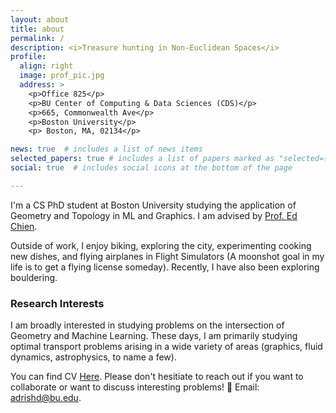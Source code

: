 ```yaml
---
layout: about
title: about
permalink: /
description: <i>Treasure hunting in Non-Euclidean Spaces</i>
profile:
  align: right
  image: prof_pic.jpg
  address: >
    <p>Office 825</p>
    <p>BU Center of Computing & Data Sciences (CDS)</p>
    <p>665, Commonwealth Ave</p>
    <p>Boston University</p>
    <p> Boston, MA, 02134</p>

news: true  # includes a list of news items
selected_papers: true # includes a list of papers marked as "selected={true}"
social: true  # includes social icons at the bottom of the page

---
```


I'm a CS PhD student at Boston University studying the application of Geometry and Topology in ML and Graphics. I am advised by [Prof. Ed Chien](https://cs-people.bu.edu/edchien).

Outside of work, I enjoy biking, exploring the city, experimenting cooking new dishes, and flying airplanes in Flight Simulators (A moonshot goal in my life is to get a flying license someday). Recently, I have also been exploring bouldering.



### Research Interests
I am broadly interested in studying problems on the intersection of Geometry and Machine Learning.  These days, I am primarily studying optimal transport problems arising  in a wide variety of areas (graphics, fluid dynamics, astrophysics, to name a few).


You can find CV [Here](./assets/pdf/Research%20Resume.pdf). Please don't hesitiate to reach out if you want to collaborate or want to discuss interesting problems! 🙂 Email: [adrishd@bu.edu](mailto:adrishd@bu.edu).
